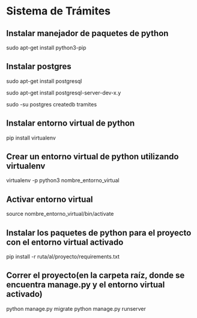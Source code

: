 # Sistema de Trámites

## Instalar manejador de paquetes de python
sudo apt-get install python3-pip
## Instalar postgres

sudo apt-get install postgresql

sudo apt-get install postgresql-server-dev-x.y

sudo -su postgres createdb tramites
## Instalar entorno virtual de python

pip install virtualenv

## Crear un entorno virtual de python utilizando virtualenv

virtualenv -p python3 nombre_entorno_virtual

## Activar entorno virtual
source nombre_entorno_virtual/bin/activate

## Instalar los paquetes de python para el proyecto con el entorno virtual activado

pip install -r ruta/al/proyecto/requirements.txt

## Correr el proyecto(en la carpeta raíz, donde se encuentra manage.py y el entorno virtual activado)
python manage.py migrate
python manage.py runserver



